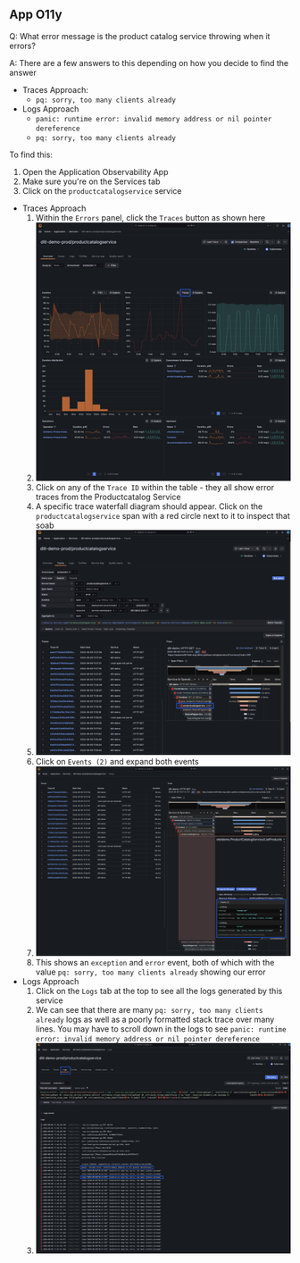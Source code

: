 ## App O11y
Q: What error message is the product catalog service throwing when it errors?

A: There are a few answers to this depending on how you decide to find the answer
- Traces Approach: 
  - `pq: sorry, too many clients already`
- Logs Approach
  - `panic: runtime error: invalid memory address or nil pointer dereference`
  - `pq: sorry, too many clients already`

To find this:
1. Open the Application Observability App
1. Make sure you're on the Services tab 
1. Click on the `productcatalogservice` service
  - Traces Approach
    1. Within the `Errors` panel, click the `Traces` button as shown here
    1. ![Errorsl](/images/breakout_1/2.3-app-olly-1.png)
    1. Click on any of the `Trace ID` within the table - they all show error traces from the Productcatalog Service
    1. A specific trace waterfall diagram should appear. Click on the `productcatalogservice` span with a red circle next to it to inspect that soab
    1. ![Span Detail](/images/breakout_1/2.3-app-olly-2.png)
    1. Click on `Events (2)` and expand both events
    1. ![Events](/images/breakout_1/2.3-app-olly-3.png)
    1. This shows an `exception` and `error` event, both of which with the value `pq: sorry, too many clients already` showing our error
  - Logs Approach
    1. Click on the `Logs` tab at the top to see all the logs generated by this service
    1. We can see that there are many `pq: sorry, too many clients already` logs as well as a poorly formatted stack trace over many lines. You may have to scroll down in the logs to see `panic: runtime error: invalid memory address or nil pointer dereference`
    1. ![Logs](/images/breakout_1/2.3-app-olly-4.png)


